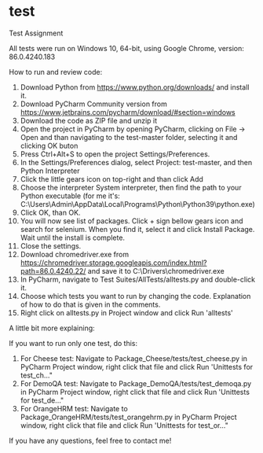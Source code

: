 # test
Test Assignment

All tests were run on Windows 10, 64-bit, using Google Chrome, version: 86.0.4240.183

How to run and review code:

1. Download Python from https://www.python.org/downloads/ and install it.
2. Download PyCharm Community version from https://www.jetbrains.com/pycharm/download/#section=windows
3. Download the code as ZIP file and unzip it
4. Open the project in PyCharm by opening PyCharm, clicking on File -> Open and than navigating to the test-master folder, selecting it and clicking OK buton
5. Press Ctrl+Alt+S to open the project Settings/Preferences.
6. In the Settings/Preferences dialog, select Project: test-master, and then Python Interpreter
7. Click the little gears icon on top-right and than click Add
8. Choose the interpreter System interpreter, then find the path to your Python executable (for me it's: C:\Users\Admin\AppData\Local\Programs\Python\Python39\python.exe)
9. Click OK, than OK.
10. You will now see list of packages. Click + sign bellow gears icon and search for selenium. When you find it, select it and click Install Package. Wait until the install is complete.
11. Close the settings.
12. Download chromedriver.exe from https://chromedriver.storage.googleapis.com/index.html?path=86.0.4240.22/ and save it to C:\\Drivers\chromedriver.exe
13. In PyCharm, navigate to Test Suites/AllTests/alltests.py and double-click it.
14. Choose which tests you want to run by changing the code. Explanation of how to do that is given in the comments.
15. Right click on alltests.py in Project window and click Run 'alltests'

A little bit more explaining:

If you want to run only one test, do this:
1. For Cheese test: Navigate to Package_Cheese/tests/test_cheese.py in PyCharm Project window, right click that file and click Run 'Unittests for test_ch..."
2. For DemoQA test: Navigate to Package_DemoQA/tests/test_demoqa.py in PyCharm Project window, right click that file and click Run 'Unittests for test_de..."
3. For OrangeHRM test: Navigate to Package_OrangeHRM/tests/test_orangehrm.py in PyCharm Project window, right click that file and click Run 'Unittests for test_or..."
  
If you have any questions, feel free to contact me!
